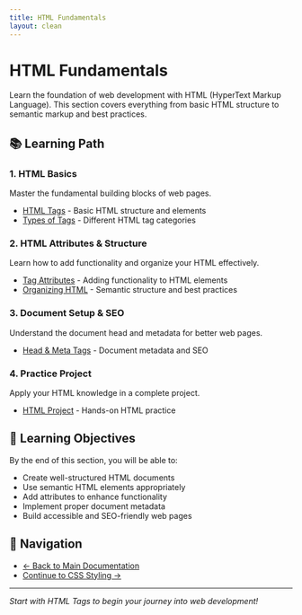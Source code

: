 ```yaml
---
title: HTML Fundamentals
layout: clean
---
```


# HTML Fundamentals

Learn the foundation of web development with HTML (HyperText Markup Language). This section covers everything from basic HTML structure to semantic markup and best practices.

## 📚 Learning Path

### 1. HTML Basics

Master the fundamental building blocks of web pages.

- [HTML Tags](02_HTML_Tags.md) - Basic HTML structure and elements
- [Types of Tags](02_HTML_Types_of_Tags.md) - Different HTML tag categories

### 2. HTML Attributes & Structure

Learn how to add functionality and organize your HTML effectively.

- [Tag Attributes](03_HTML_Tag_Attributes.md) - Adding functionality to HTML elements
- [Organizing HTML](04_Organizing_HTML.md) - Semantic structure and best practices

### 3. Document Setup & SEO

Understand the document head and metadata for better web pages.

- [Head & Meta Tags](05_Head_and_Meta_Tags.md) - Document metadata and SEO

### 4. Practice Project

Apply your HTML knowledge in a complete project.

- [HTML Project](06_HTML_Project.md) - Hands-on HTML practice

## 🎯 Learning Objectives

By the end of this section, you will be able to:

- Create well-structured HTML documents
- Use semantic HTML elements appropriately
- Add attributes to enhance functionality
- Implement proper document metadata
- Build accessible and SEO-friendly web pages

## 🔗 Navigation

- [← Back to Main Documentation](../index.md)
- [Continue to CSS Styling →](../02%20-%20CSS/index.md)

---

_Start with HTML Tags to begin your journey into web development!_
